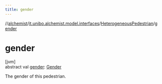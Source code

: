 ```yaml
---
title: gender
---
```

//[alchemist](../../../index.html)/[it.unibo.alchemist.model.interfaces](../index.html)/[HeterogeneousPedestrian](index.html)/[gender](gender.html)



# gender



[jvm]\
abstract val [gender](gender.html): [Gender](../../it.unibo.alchemist.model.cognitiveagents.impact.individual/-gender/index.html)



The gender of this pedestrian.




